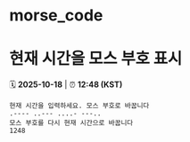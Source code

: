 # morse_code
# 현재 시간을 모스 부호 표시
<!-- MORSE_TIME_START -->
🗓️ **2025-10-18** | ⏰ **12:48 (KST)**

```
현재 시간을 입력하세요. 모스 부호로 바꿉니다
.---- ..--- ....- ---..
모스 부호를 다시 현재 시간으로 바꿉니다
1248
```
<!-- MORSE_TIME_END -->
